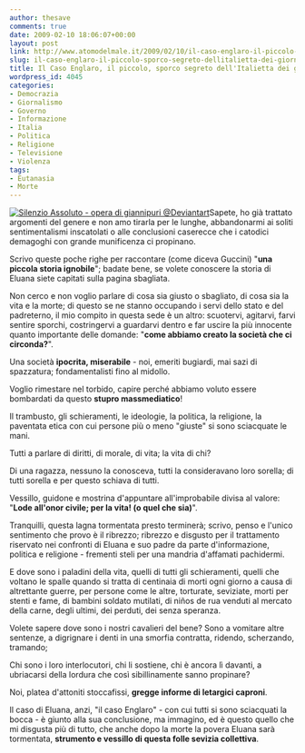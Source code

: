 ```yaml
---
author: thesave
comments: true
date: 2009-02-10 18:06:07+00:00
layout: post
link: http://www.atomodelmale.it/2009/02/10/il-caso-englaro-il-piccolo-sporco-segreto-dellitalietta-dei-giorni-nostri/
slug: il-caso-englaro-il-piccolo-sporco-segreto-dellitalietta-dei-giorni-nostri
title: Il Caso Englaro, il piccolo, sporco segreto dell'Italietta dei giorni nostri
wordpress_id: 4045
categories:
- Democrazia
- Giornalismo
- Governo
- Informazione
- Italia
- Politica
- Religione
- Televisione
- Violenza
tags:
- Eutanasia
- Morte
---
```


[![Silenzio Assoluto - opera di giannipuri @Deviantart](http://www.atomodelmale.it/wp-content/uploads/2009/02/collage.jpg)](http://giannipuri.deviantart.com/art/Silenzio-assoluto-112330576)Sapete, ho già trattato argomenti del genere e non amo tirarla per le lunghe, abbandonarmi ai soliti sentimentalismi inscatolati o alle conclusioni caserecce che i catodici demagoghi con grande munificenza ci propinano.

Scrivo queste poche righe per raccontare (come diceva Guccini) "**una piccola storia ignobile**"; badate bene, se volete conoscere la storia di Eluana siete capitati sulla pagina sbagliata.

Non cerco e non voglio parlare di cosa sia giusto o sbagliato, di cosa sia la vita e la morte; di questo se ne stanno occupando i servi dello stato e del padreterno, il mio compito in questa sede è un altro: scuotervi, agitarvi, farvi sentire sporchi, costringervi a guardarvi dentro e far uscire la più innocente quanto importante delle domande: "**come abbiamo creato la società che ci circonda?**".

Una società **ipocrita, miserabile** - noi, emeriti bugiardi, mai sazi di spazzatura; fondamentalisti fino al midollo.

Voglio rimestare nel torbido, capire perché abbiamo voluto essere bombardati da questo **stupro massmediatico**!

Il trambusto, gli schieramenti, le ideologie, la politica, la religione, la paventata etica con cui persone più o meno "giuste" si sono sciacquate le mani.

Tutti a parlare di diritti, di morale, di vita; la vita di chi?

<!-- more -->

Di una ragazza, nessuno la conosceva, tutti la consideravano loro sorella; di tutti sorella e per questo schiava di tutti.

Vessillo, guidone e mostrina d'appuntare all'improbabile divisa al valore: "**Lode all'onor civile; per la vita! (o quel che sia)**".

Tranquilli, questa lagna tormentata presto terminerà; scrivo, penso e l'unico sentimento che provo è il ribrezzo; ribrezzo e disgusto per il trattamento riservato nei confronti di Eluana e suo padre da parte d'informazione, politica e religione - frementi steli per una mandria d'affamati pachidermi.

E dove sono i paladini della vita, quelli di tutti gli schieramenti, quelli che voltano le spalle quando si tratta di centinaia di morti ogni giorno a causa di altrettante guerre, per persone come le altre, torturate, seviziate, morti per stenti e fame, di bambini soldato mutilati, di niños de rua venduti al mercato della carne, degli ultimi, dei perduti, dei senza speranza.

Volete sapere dove sono i nostri cavalieri del bene? Sono a vomitare altre sentenze, a digrignare i denti in una smorfia contratta, ridendo, scherzando, tramando;

Chi sono i loro interlocutori, chi li sostiene, chi è ancora lì davanti, a ubriacarsi della lordura che così sibillinamente sanno propinare?

Noi, platea d'attoniti stoccafissi, **gregge informe di letargici caproni**.

Il caso di Eluana, anzi, "il caso Englaro" - con cui tutti si sono sciacquati la bocca - è giunto alla sua conclusione, ma immagino, ed è questo quello che mi disgusta più di tutto, che anche dopo la morte la povera Eluana sarà tormentata, **strumento e vessillo di questa folle sevizia collettiva**.


